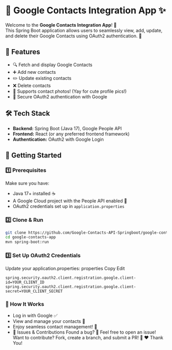 # 📱 Google Contacts Integration App ✨

Welcome to the **Google Contacts Integration App**! 🚀  
This Spring Boot application allows users to seamlessly view, add, update, and delete their Google Contacts using OAuth2 authentication. 💖  

## 🌟 Features
- 🔍 Fetch and display Google Contacts  
- ➕ Add new contacts  
- ✏️ Update existing contacts  
- ❌ Delete contacts  
- 📸 Supports contact photos! (Yay for cute profile pics!)  
- 🔐 Secure OAuth2 authentication with Google  

## 🛠️ Tech Stack
- **Backend:** Spring Boot (Java 17), Google People API  
- **Frontend:** React (or any preferred frontend framework)  
- **Authentication:** OAuth2 with Google Login  

## 🚀 Getting Started

### 1️⃣ Prerequisites
Make sure you have:  
- Java 17+ installed ☕  
- A Google Cloud project with the People API enabled 🔑  
- OAuth2 credentials set up in `application.properties`  

### 2️⃣ Clone & Run
``` bash
git clone https://github.com/Google-Contacts-API-Springboot/google-contacts-app.git
cd google-contacts-app
mvn spring-boot:run
``` 

### 3️⃣ Set Up OAuth2 Credentials
Update your application.properties:
properties
Copy
Edit
```
spring.security.oauth2.client.registration.google.client-id=YOUR_CLIENT_ID
spring.security.oauth2.client.registration.google.client-secret=YOUR_CLIENT_SECRET
```

### 🎨 How It Works
- Log in with Google ✅
- View and manage your contacts 📇
- Enjoy seamless contact management! 🥰
- 🐛 Issues & Contributions
Found a bug? 🐞 Feel free to open an issue!
Want to contribute? Fork, create a branch, and submit a PR! 🎉
❤️ Thank You!
